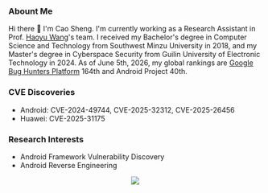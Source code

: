 ### Abount Me
Hi there 👋 I'm Cao Sheng. I'm currently working as a Research Assistant in Prof. [Haoyu Wang](https://howiepku.github.io/publication.html)'s team. I received my Bachelor's degree in Computer Science and Technology from Southwest Minzu University in 2018, and my Master's degree in Cyberspace Security from Guilin University of Electronic Technology in 2024. As of June 5th, 2026, my global rankings are [Google Bug Hunters Platform](https://bughunters.google.com/profile/99b0946d-59c9-4a32-b05a-3aecffec0522) 164th and Android Project 40th.

### CVE Discoveries
- Android: CVE-2024-49744, CVE-2025-32312, CVE-2025-26456
- Huawei: CVE-2025-31175

### Research Interests

- Android Framework Vulnerability Discovery
- Android Reverse Engineering

<div align="center">
<img src="https://github-readme-stats.vercel.app/api?username=cxxsheng&show_icons=true&theme=transparent" />
</div>
